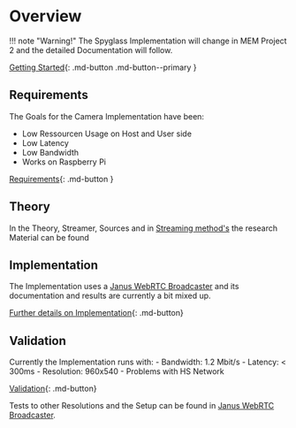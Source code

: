 # Overview


!!! note "Warning!"
    The Spyglass Implementation will change in MEM Project 2 and the detailed Documentation will follow.

[Getting Started](10-10-spyglass-getting-started.md-getting-started.md){: .md-button .md-button--primary }

## Requirements

The Goals for the Camera Implementation have been:

- Low Ressourcen Usage on Host and User side
- Low Latency
- Low Bandwidth
- Works on Raspberry Pi

[Requirements](20-spyglass-requirements.md){: .md-button  }

## Theory

In the Theory, Streamer, Sources and in [Streaming method's](streamingmethods.md) the research Material can be found

## Implementation

The Implementation uses a [Janus WebRTC Broadcaster](Streamers/janus.md) and its documentation and results are currently a bit mixed up.

[Further details on Implementation](30-spyglass-implementation.md){: .md-button}

## Validation

Currently the Implementation runs with:
    - Bandwidth: 1.2 Mbit/s 
    - Latency: < 300ms 
    - Resolution: 960x540
    - Problems with HS Network

[Validation](40-flag-validation.md){: .md-button}

Tests to other Resolutions and the Setup can be found in [Janus WebRTC Broadcaster](Streamers/janus.md).